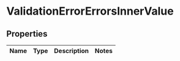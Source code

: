 
# ValidationErrorErrorsInnerValue

## Properties
Name | Type | Description | Notes
------------ | ------------- | ------------- | -------------



